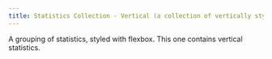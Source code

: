 ```yaml
---
title: Statistics Collection - Vertical (a collection of vertically styled statistics)
---
```

A grouping of statistics, styled with flexbox. This one contains vertical statistics.
